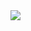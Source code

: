 <!DOCTYPE html>
<html lang="en">
<head>
<meta charset="UTF-8">
<meta name="viewport" content="width=device-width, initial-scale=1.0">
</head>
<body>
	<img src="https://img.shields.io/badge/%27Aspiring%20%20SDET%27%20-20B2AA?style=for-the-badge">
</body>
</html>
